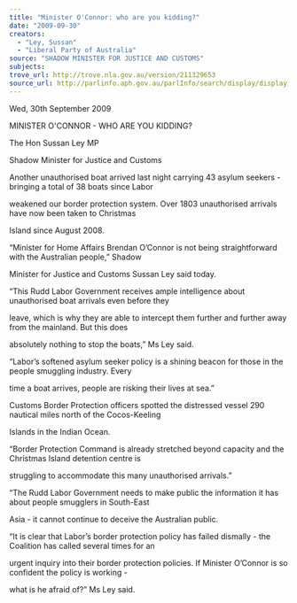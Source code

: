 ```yaml
---
title: "Minister O'Connor: who are you kidding?"
date: "2009-09-30"
creators:
  - "Ley, Sussan"
  - "Liberal Party of Australia"
source: "SHADOW MINISTER FOR JUSTICE AND CUSTOMS"
subjects:
trove_url: http://trove.nla.gov.au/version/211329653
source_url: http://parlinfo.aph.gov.au/parlInfo/search/display/display.w3p;query=Id%3A%22media/pressrel/MATU6%22
---
```


 

 

 Wed, 30th September 2009    

 MINISTER O'CONNOR - WHO ARE YOU KIDDING? 

 The Hon Sussan Ley MP  

 Shadow Minister for Justice and Customs 

 Another unauthorised boat arrived last night carrying 43 asylum seekers - bringing a total of 38 boats since Labor 

 weakened our border protection system. Over 1803 unauthorised arrivals have now been taken to Christmas 

 Island since August 2008.  

 “Minister for Home Affairs Brendan O’Connor is not being straightforward with the Australian people,” Shadow 

 Minister for Justice and Customs Sussan Ley said today.  

 “This Rudd Labor Government receives ample intelligence about unauthorised boat arrivals even before they 

 leave, which is why they are able to intercept them further and further away from the mainland. But this does 

 absolutely nothing to stop the boats,” Ms Ley said.  

 “Labor’s softened asylum seeker policy is a shining beacon for those in the people smuggling industry. Every 

 time a boat arrives, people are risking their lives at sea.”  

 Customs Border Protection officers spotted the distressed vessel 290 nautical miles north of the Cocos-Keeling 

 Islands in the Indian Ocean.  

 “Border Protection Command is already stretched beyond capacity and the Christmas Island detention centre is 

 struggling to accommodate this many unauthorised arrivals.”  

 “The Rudd Labor Government needs to make public the information it has about people smugglers in South-East 

 Asia - it cannot continue to deceive the Australian public.  

 “It is clear that Labor’s border protection policy has failed dismally - the Coalition has called several times for an 

 urgent inquiry into their border protection policies. If Minister O’Connor is so confident the policy is working - 

 what is he afraid of?” Ms Ley said.    


